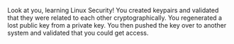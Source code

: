 Look at you, learning Linux Security!
You created keypairs and validated that they were related to each other cryptographically. You regenerated a lost public key from a private key. You then pushed the key over to another system and validated that you could get access.